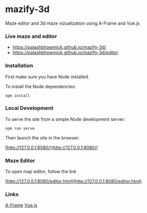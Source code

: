# mazify-3d

Maze editor and 3d maze vizualization using A-Frame and Vue.js

### Live maze and editor

- https://palashbhowmick.github.io/mazify-3d/
- https://palashbhowmick.github.io/mazify-3d/editor

### Installation

First make sure you have Node installed.

To install the Node dependencies:

    npm install

### Local Development

To serve the site from a simple Node development server:

    npm run serve

Then launch the site in the browser:

[http://127.0.0.1:8080/](http://127.0.0.1:8080/)

### Maze Editor

To open map editor, follow the link

[http://127.0.0.1:8080/editor.html](http://127.0.0.1:8080/editor.html)

### Links
[A-Frame](https://aframe.io/)
[Vue.js](https://vuejs.org/)

